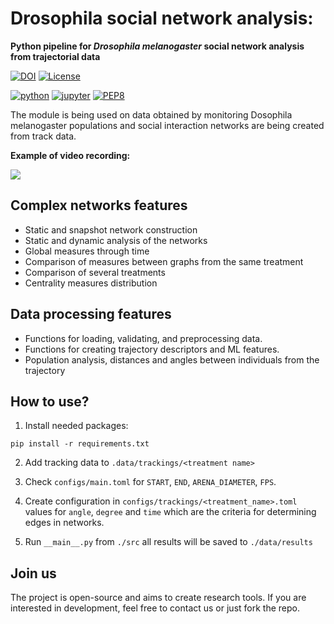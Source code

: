 # Drosophila social network analysis: 

**Python pipeline for *Drosophila melanogaster* social network analysis from trajectorial data**

[![DOI](https://zenodo.org/badge/DOI/10.5281/zenodo.10355543.svg)](https://doi.org/10.5281/zenodo.10355543)
[![License](https://img.shields.io/badge/license-BSD--3%20Clause-green)](https://github.com/milanXpetrovic/my_module/blob/main/LICENSE.md)

[![python](https://img.shields.io/badge/Python-3.9-3776AB.svg?style=flat&logo=python&logoColor=white)](https://www.python.org)
[![jupyter](https://img.shields.io/badge/Jupyter-Lab-F37626.svg?style=flat&logo=Jupyter)](https://jupyterlab.readthedocs.io/en/stable)
[![PEP8](https://img.shields.io/badge/code%20style-pep8-orange.svg)](https://www.python.org/dev/peps/pep-0008/)


The module is being used on data obtained by monitoring Dosophila melanogaster populations and social interaction networks are being created from track data.

**Example of video recording:**

![](./docs/arena.gif)

## Complex networks features

- Static and snapshot network construction
- Static and dynamic analysis of the networks
- Global measures through time
- Comparison of measures between graphs from the same treatment
- Comparison of several treatments
- Centrality measures distribution

## Data processing features

- Functions for loading, validating, and preprocessing data.
- Functions for creating trajectory descriptors and ML features.
- Population analysis, distances and angles between individuals from the trajectory

## How to use?

1. Install needed packages:

```
pip install -r requirements.txt
```

2. Add tracking data to `.data/trackings/<treatment name>`

3. Check `configs/main.toml` for `START`, `END`, `ARENA_DIAMETER`, `FPS`.

4. Create configuration in `configs/trackings/<treatment_name>.toml` values for `angle`, `degree` and `time` which are the criteria for determining edges in networks.

5. Run `__main__.py` from `./src` all results will be saved to `./data/results`

## Join us
The project is open-source and aims to create research tools. If you are interested in development, feel free to contact us or just fork the repo.

